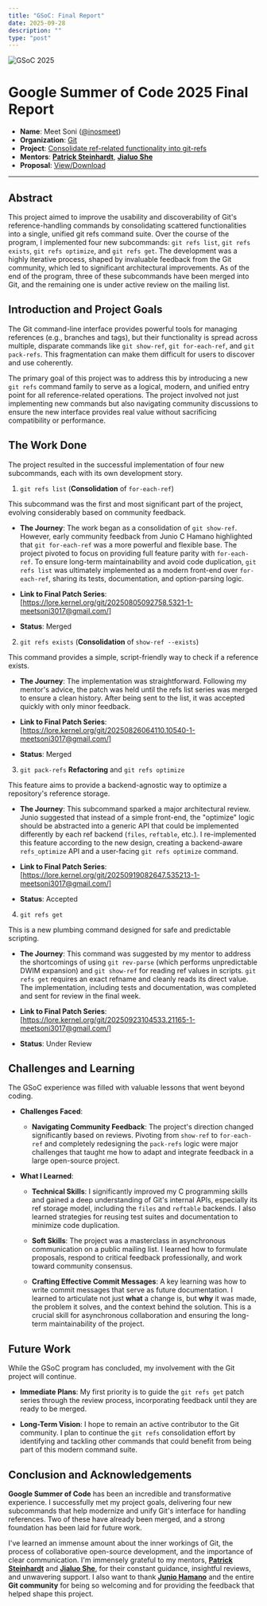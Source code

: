 ```yaml
---
title: "GSoC: Final Report"
date: 2025-09-28
description: ""
type: "post"
---
```


![GSoC 2025](https://developers.google.com/open-source/gsoc/resources/downloads/GSoC-logo-horizontal-800.png)

# Google Summer of Code 2025 Final Report
- **Name**: Meet Soni ([@inosmeet](https://github.com/inosmeet))
- **Organization**: [Git](https://git-scm.com/)
- **Project**: [Consolidate ref-related functionality into git-refs](https://summerofcode.withgoogle.com/programs/2025/projects/xVrT5e2q)
- **Mentors**: [**Patrick Steinhardt**](https://github.com/pks-t), [**Jialuo She**](https://github.com/shejialuo)
- **Proposal**: [View/Download](https://docs.google.com/document/d/1Nfg6Dner1eU10LIlhkSJ5-N31Y6QuWj8bad_bAiMBa8/edit?usp=sharing)
----

## Abstract

This project aimed to improve the usability and discoverability of Git's
reference-handling commands by consolidating scattered functionalities into a
single, unified git refs command suite. Over the course of the program, I
implemented four new subcommands: `git refs list`, `git refs exists`, `git refs
optimize`, and `git refs get`. The development was a highly iterative process,
shaped by invaluable feedback from the Git community, which led to significant
architectural improvements. As of the end of the program, three of these
subcommands have been merged into Git, and the remaining one is under active
review on the mailing list.

## Introduction and Project Goals

The Git command-line interface provides powerful tools for managing references
(e.g., branches and tags), but their functionality is spread across multiple,
disparate commands like `git show-ref`, `git for-each-ref`, and `git pack-refs`. This
fragmentation can make them difficult for users to discover and use coherently.

The primary goal of this project was to address this by introducing a new `git
refs` command family to serve as a logical, modern, and unified entry point for
all reference-related operations. The project involved not just implementing
new commands but also navigating community discussions to ensure the new
interface provides real value without sacrificing compatibility or performance.

## The Work Done

The project resulted in the successful implementation of four new subcommands,
each with its own development story.

1. `git refs list` (**Consolidation** of `for-each-ref`)

This subcommand was the first and most significant part of the project,
evolving considerably based on community feedback.

- **The Journey**: The work began as a consolidation of `git show-ref`. However,
  early community feedback from Junio C Hamano highlighted that `git for-each-ref`
  was a more powerful and flexible base. The project pivoted to focus on
  providing full feature parity with `for-each-ref`. To ensure long-term
  maintainability and avoid code duplication, `git refs list` was ultimately
  implemented as a modern front-end over `for-each-ref`, sharing its tests,
  documentation, and option-parsing logic.

- **Link to Final Patch Series**: [https://lore.kernel.org/git/20250805092758.5321-1-meetsoni3017@gmail.com/]

- **Status**: Merged

2. `git refs exists` (**Consolidation** of `show-ref --exists`)

This command provides a simple, script-friendly way to check if a reference
exists.

- **The Journey**: The implementation was straightforward. Following my mentor's
  advice, the patch was held until the refs list series was merged to ensure a
  clean history. After being sent to the list, it was accepted quickly with only
  minor feedback.

- **Link to Final Patch Series**: [https://lore.kernel.org/git/20250826064110.10540-1-meetsoni3017@gmail.com/]

- **Status**: Merged

3. `git pack-refs` **Refactoring** and `git refs optimize`

This feature aims to provide a backend-agnostic way to optimize a repository's
reference storage.

- **The Journey**: This subcommand sparked a major architectural review. Junio
  suggested that instead of a simple front-end, the "optimize" logic should be
  abstracted into a generic API that could be implemented differently by each ref
  backend (`files`, `reftable`, etc.). I re-implemented this feature according to the
  new design, creating a backend-aware `refs_optimize` API and a user-facing `git
  refs optimize` command.

- **Link to Final Patch Series**: [https://lore.kernel.org/git/20250919082647.535213-1-meetsoni3017@gmail.com/]

- **Status**: Accepted

4. `git refs get`

This is a new plumbing command designed for safe and predictable scripting.

- **The Journey**: This command was suggested by my mentor to address the
  shortcomings of using `git rev-parse` (which performs unpredictable DWIM
  expansion) and `git show-ref` for reading ref values in scripts. `git refs get`
  requires an exact refname and cleanly reads its direct value. The
  implementation, including tests and documentation, was completed and sent for
  review in the final week.

- **Link to Final Patch Series**: [https://lore.kernel.org/git/20250923104533.21165-1-meetsoni3017@gmail.com/]

- **Status**: Under Review

## Challenges and Learning

The GSoC experience was filled with valuable lessons that went beyond coding.

- **Challenges Faced**:

  - **Navigating Community Feedback**: The project's direction changed
    significantly based on reviews. Pivoting from `show-ref` to
    `for-each-ref` and completely redesigning the `pack-refs` logic were major
    challenges that taught me how to adapt and integrate feedback in a large
    open-source project.

- **What I Learned**:

  - **Technical Skills**: I significantly improved my C programming skills
    and gained a deep understanding of Git's internal APIs, especially its ref
    storage model, including the `files` and `reftable` backends. I also learned
    strategies for reusing test suites and documentation to minimize code
    duplication.

  - **Soft Skills**: The project was a masterclass in asynchronous
    communication on a public mailing list. I learned how to formulate
    proposals, respond to critical feedback professionally, and work toward
    community consensus.

  - **Crafting Effective Commit Messages**: A key learning was how to write
    commit messages that serve as future documentation. I learned to articulate
    not just **what** a change is, but **why** it was made, the problem it
    solves, and the context behind the solution. This is a crucial skill for
    asynchronous collaboration and ensuring the long-term maintainability of the
    project.

## Future Work

While the GSoC program has concluded, my involvement with the Git project will continue.

  - **Immediate Plans**: My first priority is to guide the `git refs get` patch
    series through the review process, incorporating feedback until they are
    ready to be merged.

  - **Long-Term Vision**: I hope to remain an active contributor to the Git
    community. I plan to continue the `git refs` consolidation effort by
    identifying and tackling other commands that could benefit from being part of
    this modern command suite.

## Conclusion and Acknowledgements

**Google Summer of Code** has been an incredible and transformative experience. I
successfully met my project goals, delivering four new subcommands that help
modernize and unify Git's interface for handling references. Two of these have
already been merged, and a strong foundation has been laid for future work.

I've learned an immense amount about the inner workings of Git, the process of
collaborative open-source development, and the importance of clear
communication. I'm immensely grateful to my mentors, [**Patrick
Steinhardt**](https://github.com/pks-t) and [**Jialuo
She**](https://github.com/shejialuo), for their constant guidance, insightful
reviews, and unwavering support. I also want to thank [**Junio
Hamano**](https://github.com/gitster) and the entire **Git community** for
being so welcoming and for providing the feedback that helped shape this
project.
